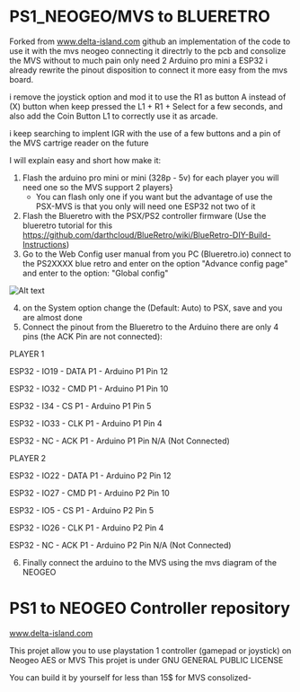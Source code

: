 # PS1_NEOGEO/MVS to BLUERETRO
Forked from www.delta-island.com github an implementation of the code to use it with the mvs neogeo connecting it directrly to the pcb and consolize the MVS without to much pain only need 2 Arduino pro mini a ESP32 i already rewrite the pinout disposition to connect it more easy from the mvs board.

i remove the joystick option and mod it to use the R1 as button A instead of (X) button when keep pressed the L1 + R1 + Select for a few seconds, and also add the Coin Button L1 to correctly use it as arcade.

i keep searching to implent IGR with the use of a few buttons and a pin of the MVS cartrige reader on the future

I will explain easy and short how make it:

1. Flash the arduino pro mini or mini (328p - 5v) for each player you will need one so the MVS support 2 players}
   * You can flash only one if you want but the advantage of use the PSX-MVS is that you only will need one ESP32 not two of it
2. Flash the Blueretro with the PSX/PS2 controller firmware (Use the blueretro tutorial for this https://github.com/darthcloud/BlueRetro/wiki/BlueRetro-DIY-Build-Instructions)
3. Go to the Web Config user manual from you PC (Blueretro.io) connect to the PS2XXXX blue retro and enter on the option "Advance config page" and enter to the option: "Global config" 


![Alt text](https://github.com/darthcloud/BlueRetro/wiki/img/web/advance_global.png)

4. on the System option change the (Default: Auto) to PSX, save and you are almost done
5. Connect the pinout from the Blueretro to the Arduino there are only 4 pins (the ACK Pin are not connected):

PLAYER 1

ESP32 - IO19 - DATA P1 - Arduino P1 Pin 12

ESP32 - IO32 - CMD P1 - Arduino P1 Pin 10

ESP32 - I34 - CS P1 - Arduino P1 Pin  5

ESP32 - IO33 - CLK P1 - Arduino P1 Pin 4

ESP32 - NC - ACK P1 - Arduino P1 Pin N/A (Not Connected)

PLAYER 2

ESP32 - IO22 - DATA P1 - Arduino P2 Pin 12

ESP32 - IO27 - CMD P1 - Arduino P2 Pin 10

ESP32 - IO5 - CS P1 - Arduino P2 Pin  5

ESP32 - IO26 - CLK P1 - Arduino P2 Pin 4

ESP32 - NC - ACK P1 - Arduino P2 Pin N/A (Not Connected)

6. Finally connect the arduino to the MVS using the mvs diagram of the NEOGEO



# PS1 to NEOGEO Controller repository
www.delta-island.com

This projet allow you to use playstation 1 controller (gamepad or joystick) on Neogeo AES or MVS
This projet is under GNU GENERAL PUBLIC LICENSE

You can build it by yourself for less than 15$ for MVS consolized- 
